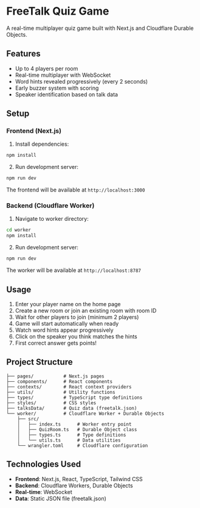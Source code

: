 # FreeTalk Quiz Game

A real-time multiplayer quiz game built with Next.js and Cloudflare Durable Objects.

## Features

- Up to 4 players per room
- Real-time multiplayer with WebSocket
- Word hints revealed progressively (every 2 seconds)
- Early buzzer system with scoring
- Speaker identification based on talk data

## Setup

### Frontend (Next.js)

1. Install dependencies:
```bash
npm install
```

2. Run development server:
```bash
npm run dev
```

The frontend will be available at `http://localhost:3000`

### Backend (Cloudflare Worker)

1. Navigate to worker directory:
```bash
cd worker
npm install
```

2. Run development server:
```bash
npm run dev
```

The worker will be available at `http://localhost:8787`

## Usage

1. Enter your player name on the home page
2. Create a new room or join an existing room with room ID
3. Wait for other players to join (minimum 2 players)
4. Game will start automatically when ready
5. Watch word hints appear progressively
6. Click on the speaker you think matches the hints
7. First correct answer gets points!

## Project Structure

```
├── pages/           # Next.js pages
├── components/      # React components
├── contexts/        # React context providers
├── utils/           # Utility functions
├── types/           # TypeScript type definitions
├── styles/          # CSS styles
├── talksData/       # Quiz data (freetalk.json)
└── worker/          # Cloudflare Worker + Durable Objects
    ├── src/
    │   ├── index.ts      # Worker entry point
    │   ├── QuizRoom.ts   # Durable Object class
    │   ├── types.ts      # Type definitions
    │   └── utils.ts      # Data utilities
    └── wrangler.toml     # Cloudflare configuration
```

## Technologies Used

- **Frontend**: Next.js, React, TypeScript, Tailwind CSS
- **Backend**: Cloudflare Workers, Durable Objects
- **Real-time**: WebSocket
- **Data**: Static JSON file (freetalk.json)